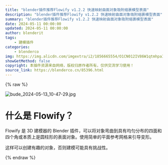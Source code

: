 ```yaml
---
title: "blender插件推荐Flowify v1.2.2 快速映射曲面对象吸附缩裹模型表面"
description: "blender插件推荐Flowify v1.2.2 快速映射曲面对象吸附缩裹模型表面"
summary: "blender插件推荐Flowify v1.2.2 快速映射曲面对象吸附缩裹模型表面"
date: 2024-05-11 00:00:00
updated: 2024-05-11 00:00:00
author: blenderit
tags: 
    - 建模插件
categories:
    - blenderco
img: https://img.alicdn.com/imgextra/i2/1856665554/O1CN012IV86W1qtmhpaINj3_!!1856665554.jpg
showGetMethod: false
copyright: 本插件资源来自网络，版权归原作者所有，仅供交流学习使用！
source_link: https://blenderco.cn/85396.html
---
```


{% raw %}
<p><img src="https://img.alicdn.com/imgextra/i2/1856665554/O1CN012IV86W1qtmhpaINj3_!!1856665554.jpg" alt="bude_2024-05-13_10-47-29.jpg"></p><h1>什么是 Flowify？</h1><p>Flowify 是 3D 建模器的 Blender 插件，可以将对象弯曲到具有均匀分布的四面和四个角或本质上是圆柱形的表面对象。使用简单的平面参考网格来引导变形。</p><p>这样可以创建有趣的对象，否则建模可能具有挑战性。</p>
<div style="display: none">blenderco</div>
{% endraw %}
